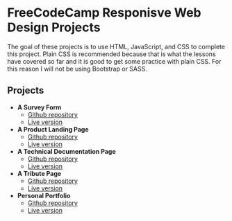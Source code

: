 # FreeCodeCamp Responisve Web Design Projects

The goal of these projects is to use HTML, JavaScript, and CSS to complete this project. Plain CSS is recommended because that is what the lessons have covered so far and it is good to get some practice with plain CSS. For this reason I will not be using Bootstrap or SASS.

## Projects
- <strong>A Survey Form</strong> 
    - [Github repository](https://github.com/iccir919/fcc-responsive-web-design-projects/tree/master/survey-form)
    - [Live version](https://iccir919.github.io/fcc-responsive-web-design-projects/survey-form/)
- <strong>A Product Landing Page</strong> 
    - [Github repository](https://github.com/iccir919/fcc-responsive-web-design-projects/tree/master/product-landing-page)
    - [Live version](https://iccir919.github.io/fcc-responsive-web-design-projects/product-landing-page/)
- <strong>A Technical Documentation Page</strong> 
    - [Github repository](https://github.com/iccir919/fcc-responsive-web-design-projects/tree/master/technical-documentation-page)
    - [Live version](https://iccir919.github.io/fcc-responsive-web-design-projects/technical-documentation-page/)
- <strong>A Tribute Page</strong> 
    - [Github repository](https://github.com/iccir919/fcc-responsive-web-design-projects/tree/master/tribute-page)
    - [Live version](https://iccir919.github.io/fcc-responsive-web-design-projects/tribute-page/)
- <strong>Personal Portfolio</strong> 
    - [Github repository](https://github.com/iccir919/fcc-responsive-web-design-projects/tree/master/portfolio)
    - [Live version](https://iccir919.github.io/fcc-responsive-web-design-projects/portfolio/)